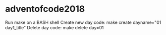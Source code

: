 # adventofcode2018
Run make on a BASH shell
Create new day code: make create dayname="01 day1_title"
Delete day code: make delete day=01